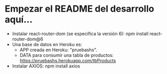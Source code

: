 # Empezar el README del desarrollo aquí...
- Instalar react-router-dom (se especifica la versión 6): npm install react-router-dom@6
- Una base de datos en Heroku es: 
   + APP creada en Heroku: "pruebashs".
   + DATA para consumir una tabla de productos: https://pruebashs.herokuapp.com/tbProducts
- Instalar AXIOS: npm install axios

